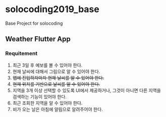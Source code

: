 # solocoding2019_base
Base Project for solocoding

## Weather Flutter App

### Requitement
1. 최근 3일 후 예보를 볼 수 있어야 한다.
1. 현재 날씨에 대해서 그림으로 알 수 있어야 한다.
1. ~~앱에 진입하자마자 현재 날씨를 알 수 있어야 한다.~~
1. ~~현재 위치를 기반으로 날씨를 알 수 있어야 한다.~~
1. 지역을 3개 이상 선택할 수 있도록 UI에서 제공하거나, 그것이 아니면 다른 지역을 검색하는 기능이 있어야 한다.
1. 최근 조회한 지역을 알 수 있어야 한다.
1. 비가 오는 날은 아침에 알림으로 알려주어야 한다.
